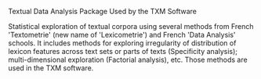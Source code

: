 Textual Data Analysis Package Used by the TXM Software

Statistical exploration of textual corpora using several methods from French 'Textometrie' (new name of 'Lexicometrie') and French 'Data Analysis' schools. It includes methods for exploring irregularity of distribution of lexicon features across text sets or parts of texts (Specificity analysis); multi-dimensional exploration (Factorial analysis), etc.  Those methods are used in the TXM software.
